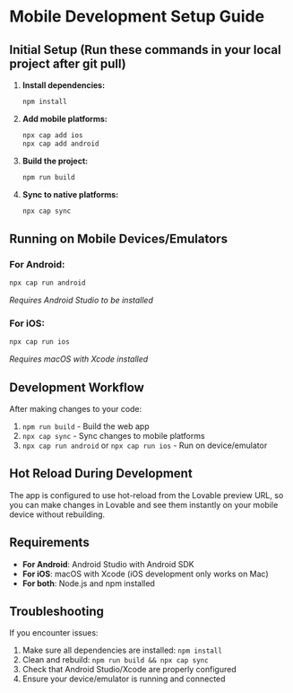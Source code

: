 
# Mobile Development Setup Guide

## Initial Setup (Run these commands in your local project after git pull)

1. **Install dependencies:**
   ```bash
   npm install
   ```

2. **Add mobile platforms:**
   ```bash
   npx cap add ios
   npx cap add android
   ```

3. **Build the project:**
   ```bash
   npm run build
   ```

4. **Sync to native platforms:**
   ```bash
   npx cap sync
   ```

## Running on Mobile Devices/Emulators

### For Android:
```bash
npx cap run android
```
*Requires Android Studio to be installed*

### For iOS:
```bash
npx cap run ios
```
*Requires macOS with Xcode installed*

## Development Workflow

After making changes to your code:
1. `npm run build` - Build the web app
2. `npx cap sync` - Sync changes to mobile platforms
3. `npx cap run android` or `npx cap run ios` - Run on device/emulator

## Hot Reload During Development

The app is configured to use hot-reload from the Lovable preview URL, so you can make changes in Lovable and see them instantly on your mobile device without rebuilding.

## Requirements

- **For Android**: Android Studio with Android SDK
- **For iOS**: macOS with Xcode (iOS development only works on Mac)
- **For both**: Node.js and npm installed

## Troubleshooting

If you encounter issues:
1. Make sure all dependencies are installed: `npm install`
2. Clean and rebuild: `npm run build && npx cap sync`
3. Check that Android Studio/Xcode are properly configured
4. Ensure your device/emulator is running and connected

